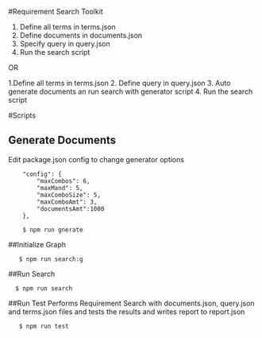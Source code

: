 #Requirement Search Toolkit

 1. Define all terms in terms.json
 2. Define documents in documents.json
 3. Specify query in query.json
 4. Run the search script

 OR

 1.Define all terms in terms.json
 2. Define query in query.json
 3. Auto generate documents an run search with generator script
 4. Run the search script

#Scripts

## Generate Documents

Edit package.json config to change generator options
```
	"config": {
		"maxCombos": 6,
		"maxMand": 5,
		"maxComboSize": 5,
		"maxComboAmt": 3,
		"documentsAmt":1000
	},
```
```
    $ npm run gnerate
```
 
 ##Initialize Graph
 ```
    $ npm run search:g
  ```
  
 
 ##Run Search
  ```
    $ npm run search
   ```
 
 ##Run Test
 Performs Requirement Search with documents.json, query.json and terms.json files and tests the results and writes report to report.json
 ```
    $ npm run test
```


